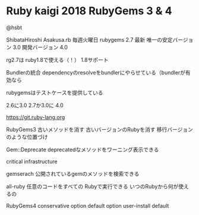 # Ruby kaigi 2018 RubyGems 3 & 4
@hsbt

ShibataHiroshi
Asakusa.rb
毎週火曜日
rubygems
2.7 最新 唯一の安定バージョン
3.0 開発バージョン
4.0

rg2.7は ruby1.8で使える（！）
1.8サポート

Bundlerの統合
dependencyのresolveをbundlerにやらせている（bundlerが有効なら

rubygemsはテストケースを提供している

2.6に3.0
2.7か3.0に 4.0

https://git.ruby-lang.org

RubyGems3
古いメソッドを消す
古いバージョンのRubyを消す
移行バージョンのような位置づけ

Gem::Deprecate
deprecatedなメソッドをワーニング表示できる

critical infrastructure

gemserach 公開されているgemのメソッドを検索できる

all-ruby 任意のコードをすべての Rubyで実行できる いつのRubyから何が使えるの

RubyGems4
conservative option
default option
user-install default